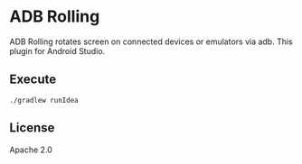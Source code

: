 ADB Rolling
===

ADB Rolling rotates screen on connected devices or emulators via adb.
This plugin for Android Studio.

## Execute

`./gradlew runIdea`

## License

Apache 2.0